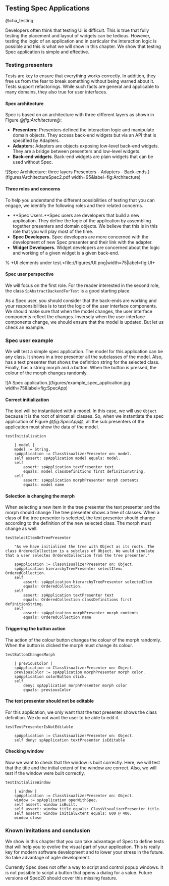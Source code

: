 ## Testing Spec Applications@cha_testingDevelopers often think that testing UI is difficult. This is true that fully testing the placement and layout of widgets can be tedious. However, testing the logic of an application and in particular the interaction logic is possible and this is what we will show in this chapter. We show that testing Spec application is simple and effective.### Testing presentersTests are key to ensure that everything works correctly. In addition, they free us from the fear to break something without being warned about it. Tests support refactorings. While such facts are general and applicable to many domains, they also true for user interfaces.#### Spec architectureSpec is based on an architecture with three different layers as shown in Figure *@fig:Architecture@*: - **Presenters:** Presenters defined the interaction logic and manipulate domain objects. They access back-end widgets but via an API that is specified by Adapters.- **Adapters:** Adapters are objects exposing low-level back-end widgets. They are a bridge between presenters and low-level widgets.- **Back-end widgets**. Back-end widgets are plain widgets that can be used without Spec.![Spec Architecture: three layers Presenters - Adapters - Back-ends.](figures/ArchitectureSpec2.pdf width=95&label=fig:Architecture)#### Three roles and concernsTo help you understand the different possibilities of testing that you can engage, we identify the following roles and their related concerns.- **Spec Users.**Spec users are developers that build a new application. They define the logic of the application by assembling together presenters and domain objects. We believe that this is in this role that you will play most of the time.- **Spec Developers.** Spec developers are more concerned with the development of new Spec presenter and their link with the adapter.- **Widget Developers.** Widget developers are concerned about the logic and working of a given widget is a given back-end.% +UI elements under test.>file://figures/UI.png|width=75|label=fig:UI+#### Spec user perspectiveWe will focus on the first role. For the reader interested in the second role, the class `SpAbstractBackendForTest` is a good starting place.As a Spec user, you should consider that the back-ends are working and your responsibilities is to test the logic of the user interface components.We should make sure that when the model changes, the user interface components reflect the changes.Inversely when the user interface components change, we should ensure that the model is updated.But let us check an example.### Spec user exampleWe will test a simple spec application. The model for this application can be any class.It shows in a tree presenter all the subclasses of the model. Also, has a text presenter that shows the definition string for the selected class.Finally, has a string morph and a button. When the button ispressed, the colour of the morph changes randomly.![A Spec application.](figures/example_spec_application.jpg width=75&label=fig:SpecApp)#### Correct initializationThe tool will be instantiated with a model.In this case, we will use `Object` because it is the root of almost all classes.So, when we instantiate the spec application of Figure *@fig:SpecApp@*, all the sub presenters of the application must show the data of the model.```testInitialization	| model |	model := String.	spApplication := ClassVisualizerPresenter on: model.	self assert: spApplication model equals: model.	self		assert: spApplication textPresenter text		equals: model classDefinitions first definitionString.	self		assert: spApplication morphPresenter morph contents		equals: model name```#### Selection is changing the morphWhen selecting a new item in the tree presenter the text presenter and the morph should changeThe tree presenter shows a tree of classes.When a class of the tree presenter is selected, the text presenter should change according to the definition of the new selected class.The morph must change as well.```testSelectItemOnTreePresenter	"As we have initialized the tree with Object as its roots. The class OrderedCollection is a subclass of Object. We would simulate that a user selectes OrderedCollection from the tree presenter."	spApplication := ClassVisualizerPresenter on: Object.	spApplication hierarchyTreePresenter selectItem: OrderedCollection.	self		assert: spApplication hierarchyTreePresenter selectedItem		equals: OrderedCollection.	self		assert: spApplication textPresenter text		equals: OrderedCollection classDefinitions first definitionString.	self		assert: spApplication morphPresenter morph contents		equals: OrderedCollection name```#### Triggering the button actionThe action of the colour button changes the colour of the morph randomly.When the button is clicked the morph must change its colour.```testButtonChangesMorph	| previousColor |	spApplication := ClassVisualizerPresenter on: Object.	previousColor := spApplication morphPresenter morph color.	spApplication colorButton click.	self		deny: spApplication morphPresenter morph color		equals: previousColor```#### The text presenter should not be editableFor this application, we only want that the text presenter shows the class definition.We do not want the user to be able to edit it.```testTextPresenterIsNotEditable	spApplication := ClassVisualizerPresenter on: Object.	self deny: spApplication textPresenter isEditable```#### Checking windowNow we want to check that the window is built correctly.Here, we will test that the title and the initial extent of the window are correct.Also, we will test if the window were built correctly.```testInitializeWindow	| window |	spApplication := ClassVisualizerPresenter on: Object.	window := spApplication openWithSpec.	self assert: window isBuilt.	self assert: window title equals: ClassVisualizerPresenter title.	self assert: window initialExtent equals: 600 @ 400.	window close```### Known limitations and conclusionWe show in this chapter that you can take advantage of Spec to define tests that will help you to evolve the visual part of your application.This is really key for modern software development and to lower your stress in the future. So take advantage of agile development.Currently Spec does not offer a way to script and control popup windows. It is not possible to script a button that opens a dialog for a value.Future versions of Spec20 should cover this missing feature.